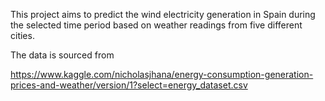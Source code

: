 This project aims to predict the wind electricity generation in Spain during the selected time period based on weather readings from five different cities.


The data is sourced from

https://www.kaggle.com/nicholasjhana/energy-consumption-generation-prices-and-weather/version/1?select=energy_dataset.csv


